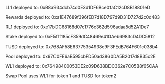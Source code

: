 LL1 deployed to: 0xB8a934dcb74d0E3d1DF6Bce0faC12cD8B18801eD

Rewards deployed to: 0xa1E47689f396fED7d18D797d9D31D727d2c0d483

RL1 deployed to: 0xe17bDC68168d07c1776c362d596adaa5d52A1De7

Stake deployed to: 0xF5f1f185cF359dC48469e410Aeb6983cD4DC5812

TUSD deployed to: 0x768AF58E63775354938e9F3FEdB764F601c038b4

Pool deployed to: 0x97C0FE6aB595cbFD50ad3860DA5B2017d8B35c2E

WL1 deployed to: 0x76498400053DE2c09D638BDC362e7C05B8f65CAA


Swap Pool uses WL1 for token 1 and TUSD for token2
